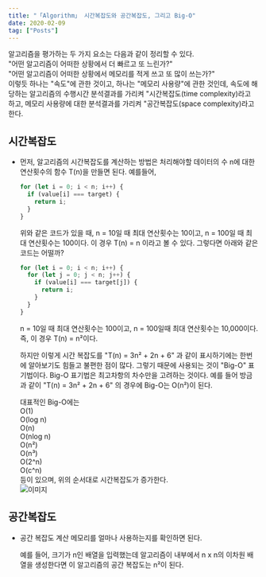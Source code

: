 ```yaml
---
title: "「Algorithm」 시간복잡도와 공간복잡도, 그리고 Big-O"
date: 2020-02-09
tag: ["Posts"]
---
```



알고리즘을 평가하는 두 가지 요소는 다음과 같이 정리할 수 있다.  
"어떤 알고리즘이 어떠한 상황에서 더 빠르고 또 느린가?"  
"어떤 알고리즘이 어떠한 상황에서 메모리를 적게 쓰고 또 많이 쓰는가?"  
이렇듯 하나는 "속도"에 관한 것이고, 하나는 "메모리 사용량"에 관한 것인데, 속도에 해당하는 알고리즘의 수행시간 분석결과를 가리켜 "시간복잡도(time complexity)라고 하고, 메모리 사용량에 대한 분석결과를 가리켜 "공간복잡도(space complexity)라고 한다.  
  
## 시간복잡도

- 먼저, 알고리즘의 시간복잡도를 계산하는 방법은 처리해야할 데이터의 수 n에 대한 연산횟수의 함수 T(n)을 만들면 된다. 예를들어,

  ```javascript
  for (let i = 0; i < n; i++) {
    if (value[i] === target) {
      return i;
    }
  }
  ```

  위와 같은 코드가 있을 때, n = 10일 때 최대 연산횟수는 10이고, n = 100일 때 최대 연산횟수는 100이다. 이 경우 T(n) = n 이라고 볼 수 있다. 그렇다면 아래와 같은 코드는 어떨까?

  ```javascript
  for (let i = 0; i < n; i++) {
    for (let j = 0; j < n; j++) {
      if (value[i] === target[j]) {
        return i;
      }
    }
  }
  ```

  n = 10일 때 최대 연산횟수는 100이고, n = 100일때 최대 연산횟수는 10,000이다. 즉, 이 경우 T(n) = n²이다.  
  
  하지만 이렇게 시간 복잡도를 "T(n) = 3n² + 2n + 6" 과 같이 표시하기에는 한번에 알아보기도 힘들고 불편한 점이 많다. 그렇기 때문에 사용되는 것이 "Big-O" 표기법이다. Big-O 표기법은 최고차항의 차수만을 고려하는 것이다. 예를 들어 방금과 같이 "T(n) = 3n² + 2n + 6" 의 경우에 Big-O는 O(n²)이 된다.  
  
  대표적인 Big-O에는  
  O(1)  
  O(log n)  
  O(n)  
  O(nlog n)  
  O(n²)  
  O(n³)  
  O(2^n)  
  O(c^n)  
  등이 있으며, 위의 순서대로 시간복잡도가 증가한다.  
  ![이미지](https://img1.daumcdn.net/thumb/R1280x0/?scode=mtistory2&fname=http%3A%2F%2Fcfile28.uf.tistory.com%2Fimage%2F22158A4F565E7A6219ACF4)  
  
## 공간복잡도

- 공간 복잡도 계산 메모리를 얼마나 사용하는지를 확인하면 된다.

  예를 들어, 크기가 n인 배열을 입력했는데 알고리즘이 내부에서 n x n의 이차원 배열을 생성한다면 이 알고리즘의 공간 복잡도는 n²이 된다.

